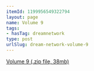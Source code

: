 ```yaml
---
itemId: 1199956549322794
layout: page
name: Volume 9
tags:
- hasTag: dreamnetwork
type: post
urlSlug: dream-network-volume-9
---
```

<a href="files/Volume_9.zip" download>Volume 9 (.zip file, 38mb)</a>
